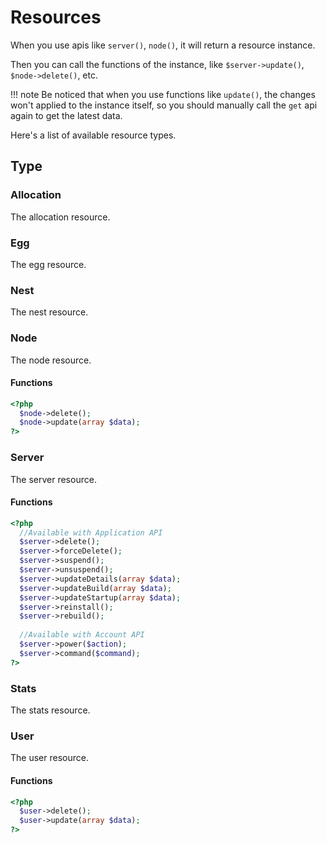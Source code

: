 # Resources

When you use apis like `server()`, `node()`, it will return a resource instance.

Then you can call the functions of the instance, like `$server->update()`, `$node->delete()`, etc.

!!! note
    Be noticed that when you use functions like `update()`, the changes won't applied to the instance itself, so you should manually call the `get` api again to get the latest data.

Here's a list of available resource types.

## Type

### Allocation
The allocation resource.

### Egg
The egg resource.

### Nest
The nest resource.

### Node
The node resource.

#### Functions
``` php
<?php
  $node->delete();
  $node->update(array $data);
?>
```

### Server
The server resource.

#### Functions
``` php
<?php
  //Available with Application API
  $server->delete();
  $server->forceDelete();
  $server->suspend();
  $server->unsuspend();
  $server->updateDetails(array $data);
  $server->updateBuild(array $data);
  $server->updateStartup(array $data);
  $server->reinstall();
  $server->rebuild();
  
  //Available with Account API
  $server->power($action);
  $server->command($command);
?>
```

### Stats
The stats resource.

### User
The user resource.

#### Functions
``` php
<?php
  $user->delete();
  $user->update(array $data);
?>
```